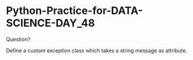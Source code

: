 # Python-Practice-for-DATA-SCIENCE-DAY_48
Question?

Define a custom exception class which takes a string message as attribute.
